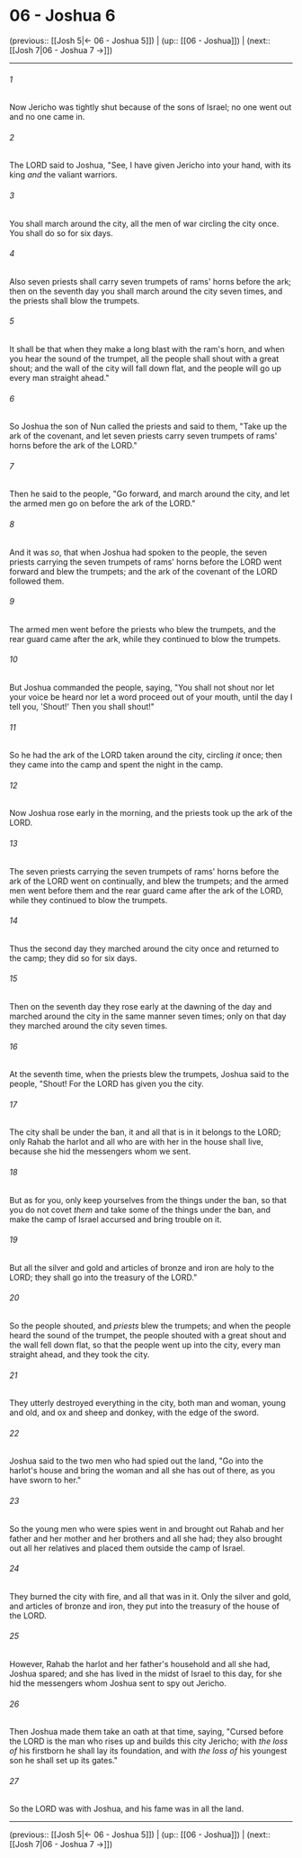 # 06 - Joshua 6

(previous:: [[Josh 5|← 06 - Joshua 5]]) | (up:: [[06 - Joshua]]) | (next:: [[Josh 7|06 - Joshua 7 →]])

***


###### 1 
Now Jericho was tightly shut because of the sons of Israel; no one went out and no one came in. 

###### 2 
The LORD said to Joshua, "See, I have given Jericho into your hand, with its king _and_ the valiant warriors. 

###### 3 
You shall march around the city, all the men of war circling the city once. You shall do so for six days. 

###### 4 
Also seven priests shall carry seven trumpets of rams' horns before the ark; then on the seventh day you shall march around the city seven times, and the priests shall blow the trumpets. 

###### 5 
It shall be that when they make a long blast with the ram's horn, and when you hear the sound of the trumpet, all the people shall shout with a great shout; and the wall of the city will fall down flat, and the people will go up every man straight ahead." 

###### 6 
So Joshua the son of Nun called the priests and said to them, "Take up the ark of the covenant, and let seven priests carry seven trumpets of rams' horns before the ark of the LORD." 

###### 7 
Then he said to the people, "Go forward, and march around the city, and let the armed men go on before the ark of the LORD." 

###### 8 
And it was _so_, that when Joshua had spoken to the people, the seven priests carrying the seven trumpets of rams' horns before the LORD went forward and blew the trumpets; and the ark of the covenant of the LORD followed them. 

###### 9 
The armed men went before the priests who blew the trumpets, and the rear guard came after the ark, while they continued to blow the trumpets. 

###### 10 
But Joshua commanded the people, saying, "You shall not shout nor let your voice be heard nor let a word proceed out of your mouth, until the day I tell you, 'Shout!' Then you shall shout!" 

###### 11 
So he had the ark of the LORD taken around the city, circling _it_ once; then they came into the camp and spent the night in the camp. 

###### 12 
Now Joshua rose early in the morning, and the priests took up the ark of the LORD. 

###### 13 
The seven priests carrying the seven trumpets of rams' horns before the ark of the LORD went on continually, and blew the trumpets; and the armed men went before them and the rear guard came after the ark of the LORD, while they continued to blow the trumpets. 

###### 14 
Thus the second day they marched around the city once and returned to the camp; they did so for six days. 

###### 15 
Then on the seventh day they rose early at the dawning of the day and marched around the city in the same manner seven times; only on that day they marched around the city seven times. 

###### 16 
At the seventh time, when the priests blew the trumpets, Joshua said to the people, "Shout! For the LORD has given you the city. 

###### 17 
The city shall be under the ban, it and all that is in it belongs to the LORD; only Rahab the harlot and all who are with her in the house shall live, because she hid the messengers whom we sent. 

###### 18 
But as for you, only keep yourselves from the things under the ban, so that you do not covet _them_ and take some of the things under the ban, and make the camp of Israel accursed and bring trouble on it. 

###### 19 
But all the silver and gold and articles of bronze and iron are holy to the LORD; they shall go into the treasury of the LORD." 

###### 20 
So the people shouted, and _priests_ blew the trumpets; and when the people heard the sound of the trumpet, the people shouted with a great shout and the wall fell down flat, so that the people went up into the city, every man straight ahead, and they took the city. 

###### 21 
They utterly destroyed everything in the city, both man and woman, young and old, and ox and sheep and donkey, with the edge of the sword. 

###### 22 
Joshua said to the two men who had spied out the land, "Go into the harlot's house and bring the woman and all she has out of there, as you have sworn to her." 

###### 23 
So the young men who were spies went in and brought out Rahab and her father and her mother and her brothers and all she had; they also brought out all her relatives and placed them outside the camp of Israel. 

###### 24 
They burned the city with fire, and all that was in it. Only the silver and gold, and articles of bronze and iron, they put into the treasury of the house of the LORD. 

###### 25 
However, Rahab the harlot and her father's household and all she had, Joshua spared; and she has lived in the midst of Israel to this day, for she hid the messengers whom Joshua sent to spy out Jericho. 

###### 26 
Then Joshua made them take an oath at that time, saying, "Cursed before the LORD is the man who rises up and builds this city Jericho; with _the loss of_ his firstborn he shall lay its foundation, and with _the loss of_ his youngest son he shall set up its gates." 

###### 27 
So the LORD was with Joshua, and his fame was in all the land.

***

(previous:: [[Josh 5|← 06 - Joshua 5]]) | (up:: [[06 - Joshua]]) | (next:: [[Josh 7|06 - Joshua 7 →]])
